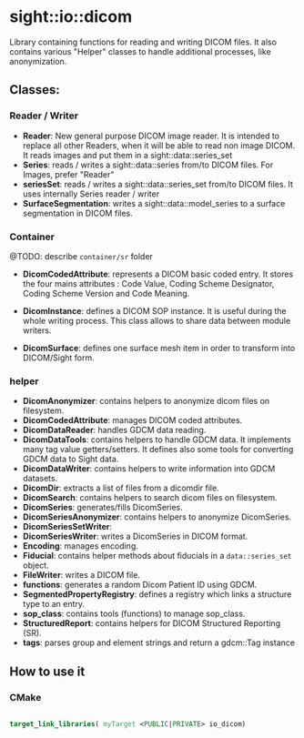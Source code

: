# sight::io::dicom

Library containing functions for reading and writing DICOM files. It also contains various "Helper" classes to handle additional processes, like anonymization.

## Classes:

### Reader / Writer

- **Reader**: New general purpose DICOM image reader. It is intended to replace all other Readers, when it will be able
              to read non image DICOM. It reads images and put them in a sight::data::series_set
- **Series**: reads / writes a sight::data::series from/to DICOM files. For Images, prefer "Reader"
- **seriesSet**: reads / writes a sight::data::series_set from/to DICOM files. It uses internally Series reader / writer
- **SurfaceSegmentation**: writes a sight::data::model_series to a surface segmentation in DICOM files.

### Container

@TODO: describe `container/sr` folder

- **DicomCodedAttribute**: represents a DICOM basic coded entry.
  It stores the four mains attributes : Code Value, Coding Scheme Designator, Coding Scheme Version and Code Meaning.

- **DicomInstance**: defines a DICOM SOP instance. It is useful during the whole writing process.
  This class allows to share data between module writers.

- **DicomSurface**: defines one surface mesh item in order to transform into DICOM/Sight form.

### helper
- **DicomAnonymizer**: contains helpers to anonymize dicom files on filesystem.
- **DicomCodedAttribute**: manages DICOM coded attributes.
- **DicomDataReader**: handles GDCM data reading.
- **DicomDataTools**: contains helpers to handle GDCM data.
  It implements many tag value getters/setters.
  It defines also some tools for converting GDCM data to Sight data.
- **DicomDataWriter**: contains helpers to write information into GDCM datasets.
- **DicomDir**: extracts a list of files from a dicomdir file.
- **DicomSearch**: contains helpers to search dicom files on filesystem.
- **DicomSeries**: generates/fills DicomSeries.
- **DicomSeriesAnonymizer**: contains helpers to anonymize DicomSeries.
- **DicomSeriesSetWriter**:
- **DicomSeriesWriter**: writes a DicomSeries in DICOM format.
- **Encoding**: manages encoding.
- **Fiducial**: contains helper methods about fiducials in a `data::series_set` object.
- **FileWriter**: writes a DICOM file.
- **functions**: generates a random Dicom Patient ID using GDCM.
- **SegmentedPropertyRegistry**: defines a registry which links a structure type to an entry.
- **sop_class**: contains tools (functions) to manage sop_class.
- **StructuredReport**: contains helpers for DICOM Structured Reporting (SR).
- **tags**: parses group and element strings and return a gdcm::Tag instance

## How to use it

### CMake

```cmake

target_link_libraries( myTarget <PUBLIC|PRIVATE> io_dicom)

```

